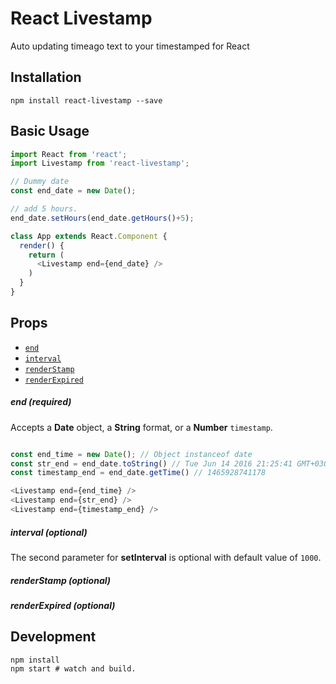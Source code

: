 # React Livestamp
Auto updating timeago text to your timestamped for React

## Installation

```shell
npm install react-livestamp --save
```

## Basic Usage
```js
import React from 'react';
import Livestamp from 'react-livestamp';

// Dummy date
const end_date = new Date();

// add 5 hours.
end_date.setHours(end_date.getHours()+5);

class App extends React.Component {
  render() {
    return (
      <Livestamp end={end_date} />
    )
  }
}
```

## Props

* [`end`](#end)
* [`interval`](#interval)
* [`renderStamp`](#renderStamp)
* [`renderExpired`](#renderExpired)

<a name="end"></a>
##### end (required)
Accepts a **Date** object, a **String** format, or a **Number** `timestamp`.

```js

const end_time = new Date(); // Object instanceof date
const str_end = end_date.toString() // Tue Jun 14 2016 21:25:41 GMT+0300 (EEST)
const timestamp_end = end_date.getTime() // 1465928741178

<Livestamp end={end_time} />
<Livestamp end={str_end} />
<Livestamp end={timestamp_end} />
```

<a name="interval"></a>
##### interval (optional)
The second parameter for **setInterval** is optional with default value of `1000`.


<a name="renderStamp"></a>
##### renderStamp (optional)

<a name="renderExpired"></a>
##### renderExpired (optional)

## Development

```shell
npm install
npm start # watch and build.
```

